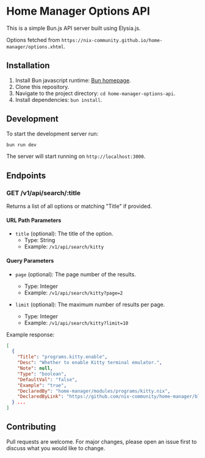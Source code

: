 # Home Manager Options API

This is a simple Bun.js API server built using Elysia.js.

Options fetched from ``https://nix-community.github.io/home-manager/options.xhtml``.

## Installation
1. Install Bun javascript runtime: [Bun homepage](https://bun.sh/).
1. Clone this repository.
2. Navigate to the project directory: ``cd home-manager-options-api``.
3. Install dependencies: ``bun install``.

## Development
To start the development server run:
```zsh
bun run dev
```
The server will start running on `http://localhost:3000`.

## Endpoints

### GET /v1/api/search/:title

Returns a list of all options or matching "Title" if provided.

#### URL Path Parameters

- `title` (optional): The title of the option.
  - Type: String
  - Example: `/v1/api/search/kitty`

#### Query Parameters

- `page` (optional): The page number of the results.
  - Type: Integer
  - Example: `/v1/api/search/kitty?page=2`

- `limit` (optional): The maximum number of results per page.
  - Type: Integer
  - Example: `/v1/api/search/kitty?limit=10`

Example response:
```json
[
  {
    "Title": "programs.kitty.enable",
    "Desc": "Whether to enable Kitty terminal emulator.",
    "Note": null,
    "Type": "boolean",
    "DefaultVal": "false",
    "Example": "true",
    "DeclaredBy": "home-manager/modules/programs/kitty.nix",
    "DeclaredByLink": "https://github.com/nix-community/home-manager/blob/master/modules/programs/kitty.nix"
  } ...
]
```

## Contributing

Pull requests are welcome. For major changes, please open an issue first to discuss what you would like to change.



